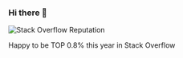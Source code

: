 ### Hi there 👋

![Stack Overflow Reputation](https://img.shields.io/endpoint?style=plastic&url=https%3A%2F%2Funtitled-4g8thj5gvbyj.runkit.sh%2F)

Happy to be TOP 0.8% this year in Stack Overflow

